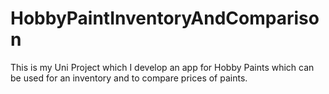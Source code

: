 # HobbyPaintInventoryAndComparison
This is my Uni Project which I develop an app for Hobby Paints which can be used for an inventory and to compare prices of paints.
